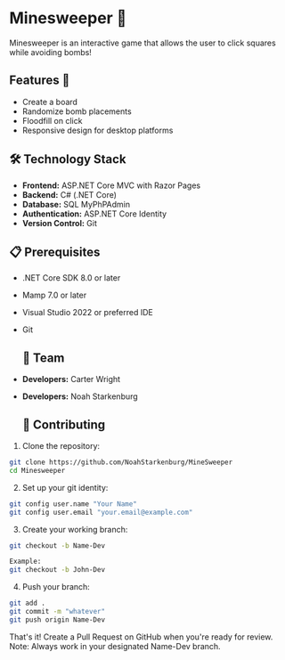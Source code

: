# Minesweeper 🚩
Minesweeper is an interactive game that allows the user to click squares while avoiding bombs!

## Features 🚀

  - Create a board
  - Randomize bomb placements
  - Floodfill on click
  - Responsive design for desktop platforms

## 🛠️ Technology Stack

- **Frontend:** ASP.NET Core MVC with Razor Pages
- **Backend:** C# (.NET Core)
- **Database:** SQL MyPhPAdmin
- **Authentication:** ASP.NET Core Identity
- **Version Control:** Git

## 📋 Prerequisites

- .NET Core SDK 8.0 or later
- Mamp 7.0 or later
- Visual Studio 2022 or preferred IDE
- Git

  ## 🤝 Team

- **Developers:** Carter Wright
- **Developers:** Noah Starkenburg

  ## 🤝 Contributing

 1. Clone the repository:
```Bash
git clone https://github.com/NoahStarkenburg/MineSweeper
cd Minesweeper
```

2. Set up your git identity:
```Bash
git config user.name "Your Name"
git config user.email "your.email@example.com"
```

3. Create your working branch:
```Bash
git checkout -b Name-Dev

Example:
git checkout -b John-Dev
```
4. Push your branch:
```Bash
git add .
git commit -m "whatever"
git push origin Name-Dev
```
That's it! Create a Pull Request on GitHub when you're ready for review.
Note: Always work in your designated Name-Dev branch.

